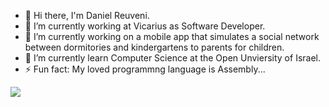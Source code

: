 - 👋 Hi there, I'm Daniel Reuveni.
- 🔭 I’m currently working at Vicarius as Software Developer.
- 🔭 I’m currently working on a mobile app that simulates a social network between dormitories and kindergartens to parents for children.
- 🌱 I’m currently learn Computer Science at the Open Unviersity of Israel.
- ⚡ Fun fact: My loved programmng language is Assembly...

![](https://komarev.com/ghpvc/?username=danielreuveni)




